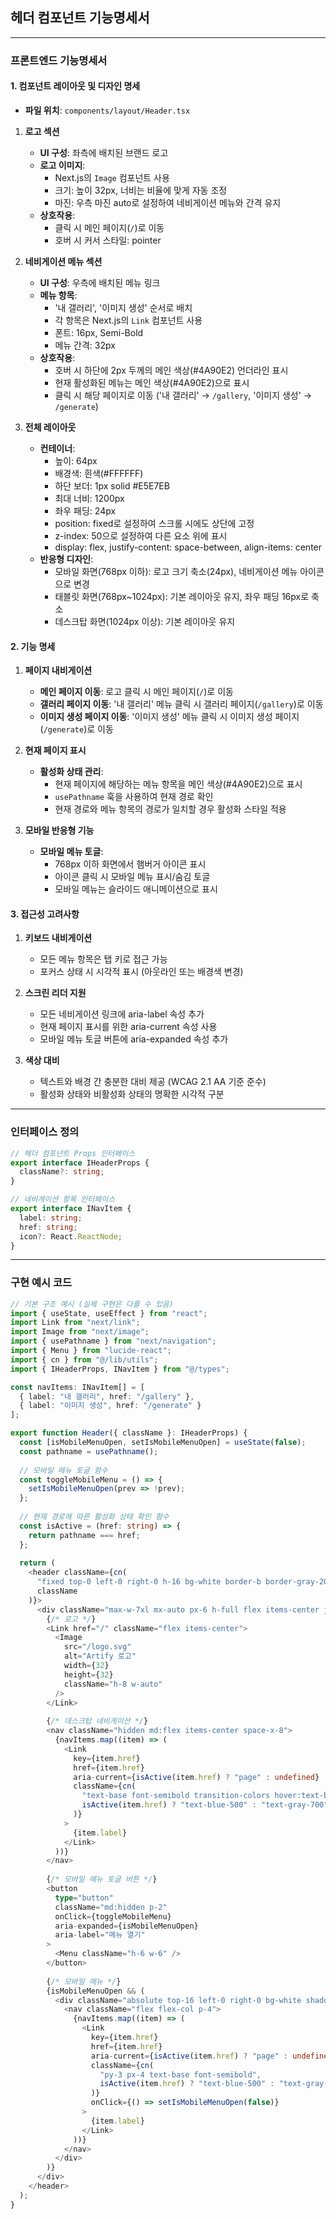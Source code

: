 ## 헤더 컴포넌트 기능명세서

---

### 프론트엔드 기능명세서

#### 1. 컴포넌트 레이아웃 및 디자인 명세

- **파일 위치**: `components/layout/Header.tsx`

1. **로고 섹션**
   - **UI 구성**: 좌측에 배치된 브랜드 로고
   - **로고 이미지**:
     - Next.js의 `Image` 컴포넌트 사용
     - 크기: 높이 32px, 너비는 비율에 맞게 자동 조정
     - 마진: 우측 마진 auto로 설정하여 네비게이션 메뉴와 간격 유지
   - **상호작용**:
     - 클릭 시 메인 페이지(`/`)로 이동
     - 호버 시 커서 스타일: pointer

2. **네비게이션 메뉴 섹션**
   - **UI 구성**: 우측에 배치된 메뉴 링크
   - **메뉴 항목**:
     - '내 갤러리', '이미지 생성' 순서로 배치
     - 각 항목은 Next.js의 `Link` 컴포넌트 사용
     - 폰트: 16px, Semi-Bold
     - 메뉴 간격: 32px
   - **상호작용**:
     - 호버 시 하단에 2px 두께의 메인 색상(#4A90E2) 언더라인 표시
     - 현재 활성화된 메뉴는 메인 색상(#4A90E2)으로 표시
     - 클릭 시 해당 페이지로 이동 ('내 갤러리' → `/gallery`, '이미지 생성' → `/generate`)

3. **전체 레이아웃**
   - **컨테이너**:
     - 높이: 64px
     - 배경색: 흰색(#FFFFFF)
     - 하단 보더: 1px solid #E5E7EB
     - 최대 너비: 1200px
     - 좌우 패딩: 24px
     - position: fixed로 설정하여 스크롤 시에도 상단에 고정
     - z-index: 50으로 설정하여 다른 요소 위에 표시
     - display: flex, justify-content: space-between, align-items: center
   - **반응형 디자인**:
     - 모바일 화면(768px 이하): 로고 크기 축소(24px), 네비게이션 메뉴 아이콘으로 변경
     - 태블릿 화면(768px~1024px): 기본 레이아웃 유지, 좌우 패딩 16px로 축소
     - 데스크탑 화면(1024px 이상): 기본 레이아웃 유지

#### 2. 기능 명세

1. **페이지 내비게이션**
   - **메인 페이지 이동**: 로고 클릭 시 메인 페이지(`/`)로 이동
   - **갤러리 페이지 이동**: '내 갤러리' 메뉴 클릭 시 갤러리 페이지(`/gallery`)로 이동
   - **이미지 생성 페이지 이동**: '이미지 생성' 메뉴 클릭 시 이미지 생성 페이지(`/generate`)로 이동

2. **현재 페이지 표시**
   - **활성화 상태 관리**:
     - 현재 페이지에 해당하는 메뉴 항목을 메인 색상(#4A90E2)으로 표시
     - `usePathname` 훅을 사용하여 현재 경로 확인
     - 현재 경로와 메뉴 항목의 경로가 일치할 경우 활성화 스타일 적용

3. **모바일 반응형 기능**
   - **모바일 메뉴 토글**:
     - 768px 이하 화면에서 햄버거 아이콘 표시
     - 아이콘 클릭 시 모바일 메뉴 표시/숨김 토글
     - 모바일 메뉴는 슬라이드 애니메이션으로 표시

#### 3. 접근성 고려사항

1. **키보드 내비게이션**
   - 모든 메뉴 항목은 탭 키로 접근 가능
   - 포커스 상태 시 시각적 표시 (아웃라인 또는 배경색 변경)

2. **스크린 리더 지원**
   - 모든 네비게이션 링크에 aria-label 속성 추가
   - 현재 페이지 표시를 위한 aria-current 속성 사용
   - 모바일 메뉴 토글 버튼에 aria-expanded 속성 추가

3. **색상 대비**
   - 텍스트와 배경 간 충분한 대비 제공 (WCAG 2.1 AA 기준 준수)
   - 활성화 상태와 비활성화 상태의 명확한 시각적 구분

---

### 인터페이스 정의

```typescript
// 헤더 컴포넌트 Props 인터페이스
export interface IHeaderProps {
  className?: string;
}

// 네비게이션 항목 인터페이스
export interface INavItem {
  label: string;
  href: string;
  icon?: React.ReactNode;
}
```

---

### 구현 예시 코드

```typescript
// 기본 구조 예시 (실제 구현은 다를 수 있음)
import { useState, useEffect } from "react";
import Link from "next/link";
import Image from "next/image";
import { usePathname } from "next/navigation";
import { Menu } from "lucide-react";
import { cn } from "@/lib/utils";
import { IHeaderProps, INavItem } from "@/types";

const navItems: INavItem[] = [
  { label: "내 갤러리", href: "/gallery" },
  { label: "이미지 생성", href: "/generate" }
];

export function Header({ className }: IHeaderProps) {
  const [isMobileMenuOpen, setIsMobileMenuOpen] = useState(false);
  const pathname = usePathname();
  
  // 모바일 메뉴 토글 함수
  const toggleMobileMenu = () => {
    setIsMobileMenuOpen(prev => !prev);
  };
  
  // 현재 경로에 따른 활성화 상태 확인 함수
  const isActive = (href: string) => {
    return pathname === href;
  };
  
  return (
    <header className={cn(
      "fixed top-0 left-0 right-0 h-16 bg-white border-b border-gray-200 z-50",
      className
    )}>
      <div className="max-w-7xl mx-auto px-6 h-full flex items-center justify-between">
        {/* 로고 */}
        <Link href="/" className="flex items-center">
          <Image 
            src="/logo.svg" 
            alt="Artify 로고" 
            width={32} 
            height={32} 
            className="h-8 w-auto"
          />
        </Link>
        
        {/* 데스크탑 네비게이션 */}
        <nav className="hidden md:flex items-center space-x-8">
          {navItems.map((item) => (
            <Link
              key={item.href}
              href={item.href}
              aria-current={isActive(item.href) ? "page" : undefined}
              className={cn(
                "text-base font-semibold transition-colors hover:text-blue-500 hover:border-b-2 hover:border-blue-500 py-1",
                isActive(item.href) ? "text-blue-500" : "text-gray-700"
              )}
            >
              {item.label}
            </Link>
          ))}
        </nav>
        
        {/* 모바일 메뉴 토글 버튼 */}
        <button
          type="button"
          className="md:hidden p-2"
          onClick={toggleMobileMenu}
          aria-expanded={isMobileMenuOpen}
          aria-label="메뉴 열기"
        >
          <Menu className="h-6 w-6" />
        </button>
        
        {/* 모바일 메뉴 */}
        {isMobileMenuOpen && (
          <div className="absolute top-16 left-0 right-0 bg-white shadow-lg md:hidden">
            <nav className="flex flex-col p-4">
              {navItems.map((item) => (
                <Link
                  key={item.href}
                  href={item.href}
                  aria-current={isActive(item.href) ? "page" : undefined}
                  className={cn(
                    "py-3 px-4 text-base font-semibold",
                    isActive(item.href) ? "text-blue-500" : "text-gray-700"
                  )}
                  onClick={() => setIsMobileMenuOpen(false)}
                >
                  {item.label}
                </Link>
              ))}
            </nav>
          </div>
        )}
      </div>
    </header>
  );
} 